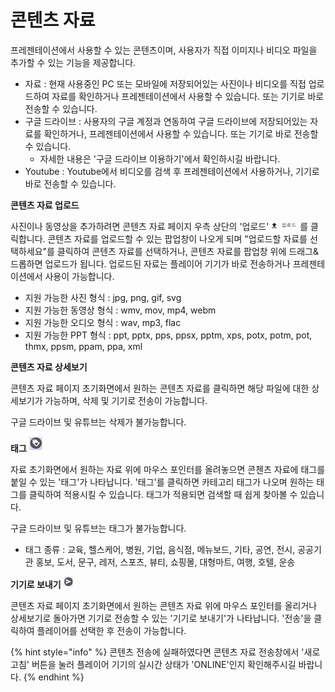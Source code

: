 # 콘텐츠 자료

프레젠테이션에서 사용할 수 있는 콘텐츠이며, 사용자가 직접 이미지나 비디오 파일을 추가할 수 있는 기능을 제공합니다.

* 자료 : 현재 사용중인 PC 또는 모바일에 저장되어있는 사진이나 비디오를 직접 업로드하여 자료를 확인하거나 프레젠테이션에서 사용할 수 있습니다. 또는 기기로 바로 전송할 수 있습니다.
* 구글 드라이브 : 사용자의 구글 계정과 연동하여 구글 드라이브에 저장되어있는 자료를 확인하거나, 프레젠테이션에서 사용할 수 있습니다. 또는 기기로 바로 전송할 수 있습니다.
  * 자세한 내용은 '구글 드라이브 이용하기'에서 확인하시길 바랍니다.
* Youtube : Youtube에서 비디오를 검색 후 프레젠테이션에서 사용하거나, 기기로 바로 전송할 수 있습니다.

**콘텐츠 자료 업로드**

사진이나 동영상을 추가하려면 콘텐츠 자료 페이지 우측 상단의 '업로드' ![](../.gitbook/assets/2%20%282%29.png) 를 클릭합니다. 콘텐츠 자료를 업로드할 수 있는 팝업창이 나오게 되며 "업로드할 자료를 선택하세요"를 클릭하여 콘텐츠 자료를 선택하거나, 콘텐츠 자료를 팝업창 위에 드래그&드롭하면 업로드가 됩니다. 업로드된 자료는 플레이어 기기가 바로 전송하거나 프레젠테이션에서 사용이 가능합니다.

* 지원 가능한 사진 형식 : jpg, png, gif, svg
* 지원 가능한 동영상 형식 : wmv, mov, mp4, webm
* 지원 가능한 오디오 형식 : wav, mp3, flac
* 지원 가능한 PPT 형식 : ppt, pptx, pps, ppsx, pptm, xps, potx, potm, pot, thmx, ppsm, ppam, ppa, xml

**콘텐츠 자료 상세보기**

콘텐츠 자료 페이지 초기화면에서 원하는 콘텐츠 자료를 클릭하면 해당 파일에 대한 상세보기가 가능하며, 삭제 및 기기로 전송이 가능합니다.

구글 드라이브 및 유튜브는 삭제가 불가능합니다.

**태그** ![](../.gitbook/assets/.png%20%2817%29.png) 

자료 초기화면에서 원하는 자료 위에 마우스 포인터를 올려놓으면 콘첸츠 자료에 태그를 붙일 수 있는 '태그'가 나타납니다. '태그'를 클릭하면 카테고리 태그가 나오며 원하는 태그를 클릭하여 적용시킬 수 있습니다. 태그가 적용되면 검색할 때 쉽게 찾아볼 수 있습니다.

구글 드라이브 및 유튜브는 태그가 불가능합니다.

* 태그 종류 : 교육, 헬스케어, 병원, 기업, 음식점, 메뉴보드, 기타, 공연, 전시, 공공기관 홍보, 도서, 문구, 레저, 스포츠, 뷰티, 쇼핑몰, 대형마트, 여행, 호텔, 운송

**기기로 보내기** ![](../.gitbook/assets/2.png) 

콘텐츠 자료 페이지 초기화면에서 원하는 콘텐츠 자료 위에 마우스 포인터를 올리거나 상세보기로 돌아가면 기기로 전송할 수 있는 '기기로 보내기'가 나타납니다. '전송'을 클릭하여 플레이어를 선택한 후 전송이 가능합니다.

{% hint style="info" %}
콘텐츠 전송에 실패하였다면 콘텐츠 자료 전송창에서 '새로고침' 버튼을 눌러 플레이어 기기의 실시간 상태가 'ONLINE'인지 확인해주시길 바랍니다.
{% endhint %}

